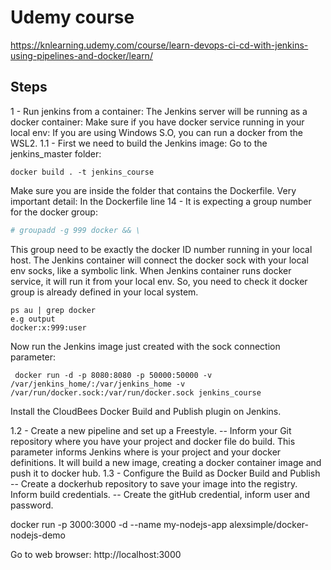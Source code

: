 # Udemy course 
https://knlearning.udemy.com/course/learn-devops-ci-cd-with-jenkins-using-pipelines-and-docker/learn/

## Steps
1 - Run jenkins from a container:
The Jenkins server will be running as a docker container: Make sure if you have docker service running in your local env:
If you are using Windows S.O, you can run a docker from the WSL2.
1.1 - First we need to build the Jenkins image:
Go to the jenkins_master folder:
```commandline
docker build . -t jenkins_course
```
Make sure you are inside the folder that contains the Dockerfile.
Very important detail:
In the Dockerfile line 14 - It is expecting a group number for the docker group:
```dockerfile
# groupadd -g 999 docker && \
```
This group need to be exactly the docker ID number running in your local host. The Jenkins container will connect the docker sock with
your local env socks, like a symbolic link. 
When Jenkins container runs docker service, it will run it from your local env. So, you need to check it docker group is already defined
in your local system.
````commandline
ps au | grep docker
e.g output
docker:x:999:user
````
Now run the Jenkins image just created with the sock connection parameter:
```commandline
 docker run -d -p 8080:8080 -p 50000:50000 -v /var/jenkins_home/:/var/jenkins_home -v /var/run/docker.sock:/var/run/docker.sock jenkins_course
```
Install the CloudBees Docker Build and Publish plugin on Jenkins.

1.2 - Create a new pipeline and set up a Freestyle. 
-- Inform your Git repository where you have your project and docker file do build.
This parameter informs Jenkins where is your project and your docker definitions.
It will build a new image, creating a docker container image and push it to docker hub.
1.3 - Configure the Build as Docker Build and Publish
-- Create a dockerhub repository to save your image into the registry.
Inform build credentials. 
-- Create the gitHub credential, inform user and password.

docker run -p 3000:3000 -d --name my-nodejs-app alexsimple/docker-nodejs-demo

Go to web browser:
http://localhost:3000